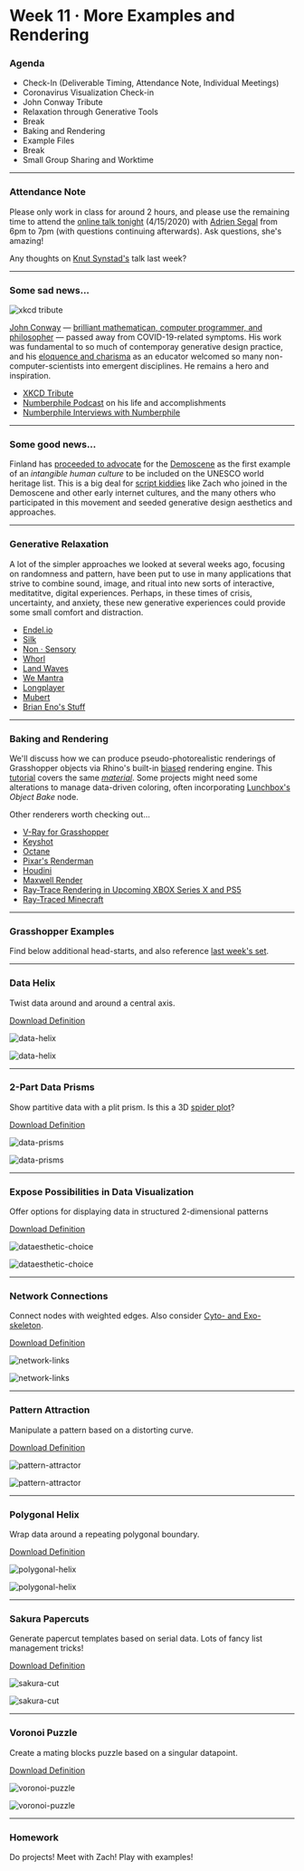 # Week 11 · More Examples and Rendering

### Agenda

- Check-In (Deliverable Timing, Attendance Note, Individual Meetings)
- Coronavirus Visualization Check-in
- John Conway Tribute
- Relaxation through Generative Tools
- Break
- Baking and Rendering
- Example Files
- Break
- Small Group Sharing and Worktime

-----

### Attendance Note

Please only work in class for around 2 hours, and please use the remaining time to attend the [online talk tonight](https://www.eventbrite.com/e/webinar-latham-fellow-adrien-segal-form-follows-data-tickets-100522832498) (4/15/2020) with [Adrien Segal](https://www.adriensegal.com/about) from 6pm to 7pm (with questions continuing afterwards). Ask questions, she's amazing! 

Any thoughts on [Knut Synstad's](http://knutsynstad.com) talk last week?

---

### Some sad news...

![xkcd tribute](https://imgs.xkcd.com/comics/rip_john_conway.gif)

[John Conway](https://en.wikipedia.org/wiki/John_Horton_Conway) — [brilliant mathematican, computer programmer, and philosopher](https://en.wikipedia.org/wiki/Conway%27s_Game_of_Life) — passed away from COVID-19-related symptoms. His work was fundamental to so much of contemporay generative design practice, and his [eloquence and charisma](https://www.theguardian.com/science/2015/jul/23/john-horton-conway-the-most-charismatic-mathematician-in-the-world) as an educator welcomed so many non-computer-scientists into emergent disciplines. He remains a hero and inspiration.

- [XKCD Tribute](https://xkcd.com/2293/)
- [Numberphile Podcast](https://www.numberphile.com/podcast/john-conway-tribute) on his life and accomplishments
- [Numberphile Interviews with Numberphile](https://www.youtube.com/watch?v=E8kUJL04ELA&list=PLt5AfwLFPxWIL8XA1npoNAHseS-j1y-7V)

-----

### Some good news... 

Finland has [proceeded to advocate]([http://demoscene-the-art-of-coding.net/2020/04/15/breakthrough-finland-accepts-demoscene-on-their-national-list-of-intangible-cultural-heritage-of-humanity/]
) for the [Demoscene](https://en.wikipedia.org/wiki/Demoscene) as the first example of an *intangible human culture* to be included on the UNESCO world heritage list. This is a big deal for [script kiddies](https://en.wikipedia.org/wiki/Script_kiddie) like Zach who joined in the Demoscene and other early internet cultures, and the many others who participated in this movement and seeded generative design aesthetics and approaches.

----

### Generative Relaxation

A lot of the simpler approaches we looked at several weeks ago, focusing on randomness and pattern, have been put to use in many applications that strive to combine sound, image, and ritual into new sorts of interactive, meditatitve, digital experiences. Perhaps, in these times of crisis, uncertainty, and anxiety, these new generative experiences could provide some small comfort and distraction.

- [Endel.io](https://endel.io)
- [Silk](http://weavesilk.com)
- [Non · Sensory](http://sensorymeditation.com)
- [Whorl](https://wwwhorl.com)
- [Land Waves](https://apps.apple.com/hu/app/land-waves/id985925319)
- [We Mantra](https://apps.apple.com/bm/app/we-mantra-experience/id858433234)
- [Longplayer](https://longplayer.org)
- [Mubert](https://mubert.com/channels/)
- [Brian Eno's Stuff](http://www.generativemusic.com)

-----

### Baking and Rendering

We'll discuss how we can produce pseudo-photorealistic renderings of Grasshopper objects via Rhino's built-in [biased](https://www.cgvizstudio.com/biased-vs-unbiased-rendering-engine/) rendering engine. This [tutorial](https://www.youtube.com/watch?v=CZxzM8Cq7Ak) covers the same [*material*](https://giphy.com/gifs/terrible-pun-Qem49y6xGw57W). Some projects might need some alterations to manage data-driven coloring, often incorporating [Lunchbox's](https://www.food4rhino.com/app/lunchbox) *Object Bake* node.

Other renderers worth checking out...

- [V-Ray for Grasshopper](https://www.chaosgroup.com/blog/jan-kokol-v-ray-for-grasshopper)
- [Keyshot](https://www.keyshot.com)
- [Octane](https://home.otoy.com/render/octane-render/showcase/)
- [Pixar's Renderman](https://renderman.pixar.com)
- [Houdini](https://www.sidefx.com)
- [Maxwell Render](https://maxwellrender.com)
- [Ray-Trace Rendering in Upcoming XBOX Series X and PS5](https://www.youtube.com/watch?v=Mr8vmuNEekg)
- [Ray-Traced Minecraft](https://www.polygon.com/2019/4/21/18510039/minecraft-ray-tracing-mod-tech-demonstration-video-pc-digital-foundry)

---

### Grasshopper Examples

Find below additional head-starts, and also reference [last week's set](../week10/README.md).

---

### Data Helix

Twist data around and around a central axis.

[Download Definition](data-helix-definition.gh)

![data-helix](data-helix-screenshot.png)

![data-helix](data-helix-grasshopper.png)

-----

### 2-Part Data Prisms

Show partitive data with a plit prism. Is this a 3D [spider plot](https://en.wikipedia.org/wiki/Radar_chart)?

[Download Definition](data-prisms-definition.gh)

![data-prisms](data-prisms-screenshot.png)

![data-prisms](data-prisms-grasshopper.png)

-----

### Expose Possibilities in Data Visualization

Offer options for displaying data in structured 2-dimensional patterns

[Download Definition](dataesthetic-choice-definition.gh)

![dataesthetic-choice](dataesthetic-choice-screenshot.png)

![dataesthetic-choice](dataesthetic-choice-grasshopper.png)

-----

### Network Connections 

Connect nodes with weighted edges. Also consider [Cyto- and Exo-skeleton](https://www.grasshopper3d.com/profiles/blogs/exoskeleton-cytoskeleton-components).

[Download Definition](network-links-definition.gh)

![network-links](network-links-screenshot.png)

![network-links](network-links-grasshopper.png)

-----

### Pattern Attraction

Manipulate a pattern based on a distorting curve.

[Download Definition](pattern-attractor-definition.gh)

![pattern-attractor](pattern-attractor-screenshot1.png)

![pattern-attractor](pattern-attractor-grasshopper.png)

-----

### Polygonal Helix

Wrap data around a repeating polygonal boundary.

[Download Definition](polygonal-helix-definition.gh)

![polygonal-helix](polygonal-helix-screenshot.png)

![polygonal-helix](polygonal-helix-grasshopper.png)

-----

### Sakura Papercuts

Generate papercut templates based on serial data. Lots of fancy list management tricks!

[Download Definition](sakura-cut-definition.gh)

![sakura-cut](sakura-cut-screenshot.png)

![sakura-cut](sakura-cut-grasshopper.png)

-----

### Voronoi Puzzle

Create a mating blocks puzzle based on a singular datapoint.

[Download Definition](voronoi-puzzle-definition.gh)

![voronoi-puzzle](voronoi-puzzle-screenshot.png)

![voronoi-puzzle](voronoi-puzzle-grasshopper.png)

-----

### Homework

Do projects! Meet with Zach! Play with examples!
